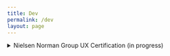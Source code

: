 ```yaml
---
title: Dev 
permalink: /dev
layout: page
---
```


<details>
    <summary>Nielsen Norman Group UX Certification (in progress)</summary>
    <ul>
    	<li>Information Architecture</li>
    	<li>Webpage UX Design</li>
    </ul>
</details>